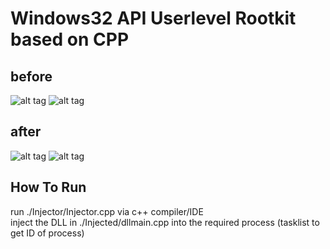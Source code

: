 # Windows32 API Userlevel Rootkit based on CPP
## before
![alt tag](https://github.com/orel1212/MyWorks/blob/main/CPP/UserlevelRootKit/before1.png)
![alt tag](https://github.com/orel1212/MyWorks/blob/main/CPP/UserlevelRootKit/before2.png)
## after
![alt tag](https://github.com/orel1212/MyWorks/blob/main/CPP/UserlevelRootKit/after1.png)
![alt tag](https://github.com/orel1212/MyWorks/blob/main/CPP/UserlevelRootKit/after2.png)
## How To Run
run ./Injector/Injector.cpp via c++ compiler/IDE <br>
inject the DLL in ./Injected/dllmain.cpp into the required process (tasklist to get ID of process)
 
